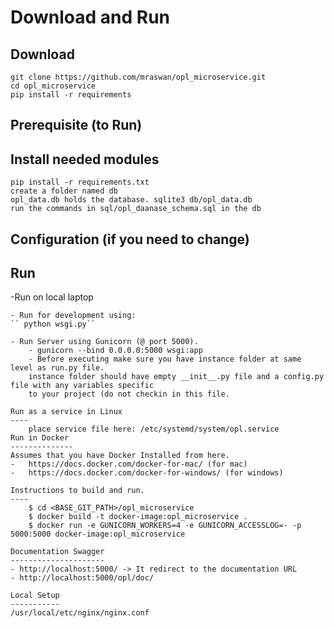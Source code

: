 Download and Run
==============
Download
--------------
	git clone https://github.com/mraswan/opl_microservice.git
	cd opl_microservice
	pip install -r requirements
Prerequisite (to Run)
--------------
Install needed modules
--------------
    pip install -r requirements.txt	
    create a folder named db
    opl_data.db holds the database. sqlite3 db/opl_data.db
    run the commands in sql/opl_daanase_schema.sql in the db	
Configuration (if you need to change)
--------------
Run
--------------
-Run on local laptop
````
- Run for development using:
`` python wsgi.py``

- Run Server using Gunicorn (@ port 5000).
    - gunicorn --bind 0.0.0.0:5000 wsgi:app
    - Before executing make sure you have instance folder at same level as run.py file.
    instance folder should have empty __init__.py file and a config.py file with any variables specific
    to your project (do not checkin in this file.

Run as a service in Linux
----
    place service file here: /etc/systemd/system/opl.service
Run in Docker
--------------
Assumes that you have Docker Installed from here.
-	https://docs.docker.com/docker-for-mac/ (for mac)
-	https://docs.docker.com/docker-for-windows/ (for windows)

Instructions to build and run.
----
    $ cd <BASE_GIT_PATH>/opl_microservice
    $ docker build -t docker-image:opl_microservice .
    $ docker run -e GUNICORN_WORKERS=4 -e GUNICORN_ACCESSLOG=- -p 5000:5000 docker-image:opl_microservice

Documentation Swagger
---------------------
- http://localhost:5000/ -> It redirect to the documentation URL
- http://localhost:5000/opl/doc/

Local Setup
-----------
/usr/local/etc/nginx/nginx.conf


